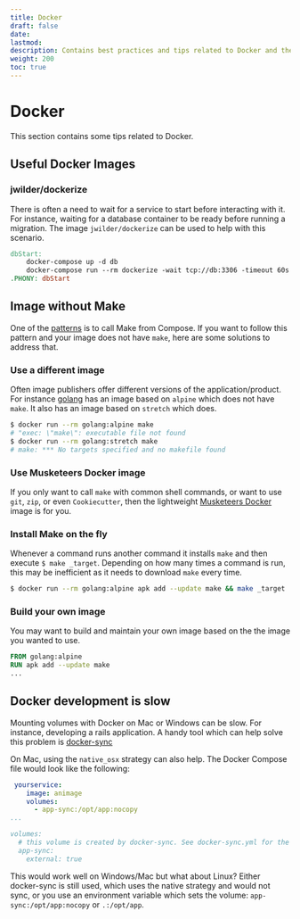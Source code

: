 ```yaml
---
title: Docker
draft: false
date:
lastmod:
description: Contains best practices and tips related to Docker and the 3 Musketeers.
weight: 200
toc: true
---
```


# Docker

This section contains some tips related to Docker.

## Useful Docker Images

### jwilder/dockerize

There is often a need to wait for a service to start before interacting with it. For instance, waiting for a database container to be ready before running a migration. The image `jwilder/dockerize` can be used to help with this scenario.

```Makefile
dbStart:
	docker-compose up -d db
	docker-compose run --rm dockerize -wait tcp://db:3306 -timeout 60s
.PHONY: dbStart
```

## Image without Make

One of the [patterns][] is to call Make from Compose. If you want to follow this pattern and your image does not have `make`, here are some solutions to address that.

### Use a different image

Often image publishers offer different versions of the application/product. For instance [golang][golang] has an image based on `alpine` which does not have `make`. It also has an image based on `stretch` which does.

```bash
$ docker run --rm golang:alpine make
# "exec: \"make\": executable file not found
$ docker run --rm golang:stretch make
# make: *** No targets specified and no makefile found
```

### Use Musketeers Docker image

If you only want to call `make` with common shell commands, or want to use `git`, `zip`, or even `Cookiecutter`, then the lightweight [Musketeers Docker][dockerMusketeersRepo] image is for you.

### Install Make on the fly

Whenever a command runs another command it installs `make` and then execute `$ make _target`. Depending on how many times a command is run, this may be inefficient as it needs to download `make` every time.

```bash
$ docker run --rm golang:alpine apk add --update make && make _target
```

### Build your own image

You may want to build and maintain your own image based on the the image you wanted to use.

```Dockerfile
FROM golang:alpine
RUN apk add --update make
...
```

## Docker development is slow

Mounting volumes with Docker on Mac or Windows can be slow. For instance, developing a rails application. A handy tool which can help solve this problem is [docker-sync][dockerSync]

On Mac, using the `native_osx` strategy can also help. The Docker Compose file would look like the following:

```yml
 yourservice:
    image: animage
    volumes:
      - app-sync:/opt/app:nocopy
...

volumes:
  # this volume is created by docker-sync. See docker-sync.yml for the config
  app-sync:
    external: true
```

This would work well on Windows/Mac but what about Linux? Either docker-sync is still used, which uses the native strategy and would not sync, or you use an environment variable which sets the volume: `app-sync:/opt/app:nocopy` or `.:/opt/app`.

[dockerSync]: http://docker-sync.io
[musketeersLambdaGoServerless]: https://github.com/3musketeersio/cookiecutter-musketeers-lambda-go-serverless
[golang]: https://hub.docker.com/_/golang/
[dockerMusketeersRepo]: https://github.com/flemay/docker-musketeers
[patterns]: ../patterns
